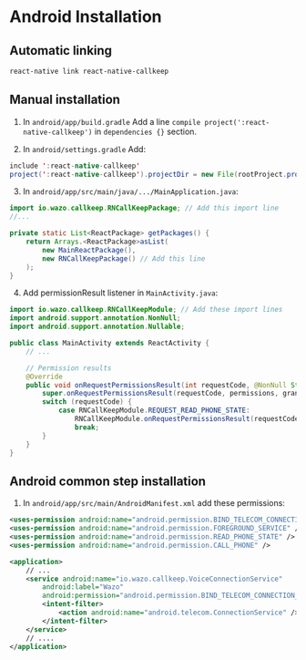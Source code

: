 # Android Installation

## Automatic linking

```sh
react-native link react-native-callkeep
```

## Manual installation

1. In `android/app/build.gradle`
Add a line `compile project(':react-native-callkeep')` in `dependencies {}` section.

2. In `android/settings.gradle`
Add:

```java
include ':react-native-callkeep'
project(':react-native-callkeep').projectDir = new File(rootProject.projectDir, '../node_modules/react-native-callkeep/android')
```

3. In `android/app/src/main/java/.../MainApplication.java`:

```java
import io.wazo.callkeep.RNCallKeepPackage; // Add this import line
//...

private static List<ReactPackage> getPackages() {
    return Arrays.<ReactPackage>asList(
        new MainReactPackage(),
        new RNCallKeepPackage() // Add this line
    );
}
```

4. Add permissionResult listener in `MainActivity.java`:

```java
import io.wazo.callkeep.RNCallKeepModule; // Add these import lines
import android.support.annotation.NonNull;
import android.support.annotation.Nullable;

public class MainActivity extends ReactActivity {
    // ...

    // Permission results
    @Override
    public void onRequestPermissionsResult(int requestCode, @NonNull String[] permissions, @NonNull int[] grantResults) {
        super.onRequestPermissionsResult(requestCode, permissions, grantResults);
        switch (requestCode) {
            case RNCallKeepModule.REQUEST_READ_PHONE_STATE:
                RNCallKeepModule.onRequestPermissionsResult(requestCode, permissions, grantResults);
                break;
        }
    }
}
```

## Android common step installation

1. In `android/app/src/main/AndroidManifest.xml` add these permissions:


```xml
<uses-permission android:name="android.permission.BIND_TELECOM_CONNECTION_SERVICE"/>
<uses-permission android:name="android.permission.FOREGROUND_SERVICE" />
<uses-permission android:name="android.permission.READ_PHONE_STATE" />
<uses-permission android:name="android.permission.CALL_PHONE" />

<application>
    // ...
    <service android:name="io.wazo.callkeep.VoiceConnectionService"
        android:label="Wazo"
        android:permission="android.permission.BIND_TELECOM_CONNECTION_SERVICE">
        <intent-filter>
            <action android:name="android.telecom.ConnectionService" />
        </intent-filter>
    </service>
    // ....
</application>
```
